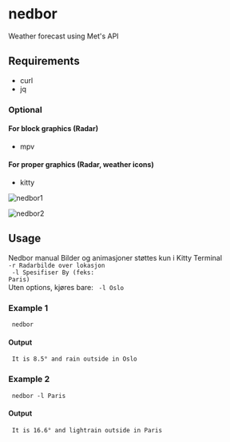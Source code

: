# nedbor
Weather forecast using Met's API

## Requirements
* curl
* jq
### Optional
#### For block graphics (Radar)
* mpv
#### For proper graphics (Radar, weather icons)
* kitty 


![nedbor1](https://user-images.githubusercontent.com/35223282/196426486-1015e7e6-8792-496b-8839-404fa05b6158.gif) <br>

![nedbor2](https://user-images.githubusercontent.com/35223282/196426502-6d95c94d-d86c-4d47-9fd1-200539dac35a.gif)


## Usage

Nedbor manual
 Bilder og animasjoner støttes kun i Kitty Terminal<br>
 <code>-r Radarbilde over lokasjon<br>
 -l Spesifiser By (feks: Paris)<br></code>
 Uten options, kjøres bare: <code> -l Oslo </code>

### Example 1
<code> nedbor </code>
#### Output 
<code> It is 8.5° and rain outside in Oslo </code>

### Example 2
<code> nedbor -l Paris </code>
#### Output
<code> It is 16.6° and lightrain outside in Paris </code>
